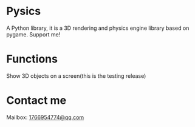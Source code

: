 # Pysics
A Python library, it is a 3D rendering and physics engine library based on pygame. Support me!
# Functions
Show 3D objects on a screen(this is the testing release)
# Contact me
Mailbox: 1766954774@qq.com
